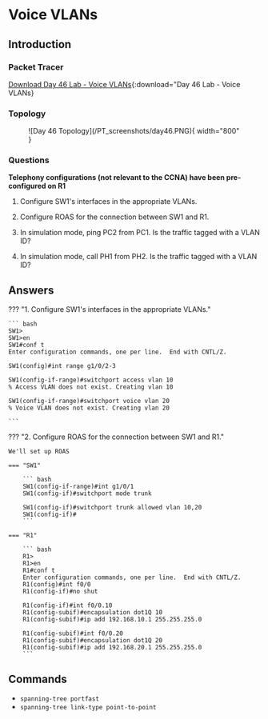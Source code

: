 # Voice VLANs

## Introduction

### Packet Tracer

[Download Day 46 Lab - Voice VLANs](/docs/JITL/Day%2046%20Lab%20-%20Voice%20VLANs.pkt){:download="Day 46 Lab - Voice VLANs}

### Topology

<figure markdown>
  ![Day 46 Topology](/PT_screenshots/day46.PNG){ width="800" }
  <figcaption></figcaption>
</figure>

### Questions

**Telephony configurations (not relevant to the CCNA) have been pre-configured on R1**
1. Configure SW1's interfaces in the appropriate VLANs.

2. Configure ROAS for the connection between SW1 and R1.

3. In simulation mode, ping PC2 from PC1. Is the traffic tagged with a VLAN ID?

4. In simulation mode, call PH1 from PH2.  Is the traffic tagged with a VLAN ID?

## Answers


??? "1. Configure SW1's interfaces in the appropriate VLANs."

    ``` bash
    SW1>
    SW1>en
    SW1#conf t
    Enter configuration commands, one per line.  End with CNTL/Z.

    SW1(config)#int range g1/0/2-3

    SW1(config-if-range)#switchport access vlan 10
    % Access VLAN does not exist. Creating vlan 10

    SW1(config-if-range)#switchport voice vlan 20
    % Voice VLAN does not exist. Creating vlan 20

    ```

??? "2. Configure ROAS for the connection between SW1 and R1."

    We'll set up ROAS

    === "SW1"

        ``` bash
        SW1(config-if-range)#int g1/0/1
        SW1(config-if)#switchport mode trunk

        SW1(config-if)#switchport trunk allowed vlan 10,20
        SW1(config-if)#
        ```

    === "R1"

        ``` bash
        R1>
        R1>en
        R1#conf t
        Enter configuration commands, one per line.  End with CNTL/Z.
        R1(config)#int f0/0
        R1(config-if)#no shut

        R1(config-if)#int f0/0.10
        R1(config-subif)#encapsulation dot1Q 10
        R1(config-subif)#ip add 192.168.10.1 255.255.255.0

        R1(config-subif)#int f0/0.20
        R1(config-subif)#encapsulation dot1Q 20
        R1(config-subif)#ip add 192.168.20.1 255.255.255.0
        ```

## Commands

* `spanning-tree portfast `
* `spanning-tree link-type point-to-point `

  